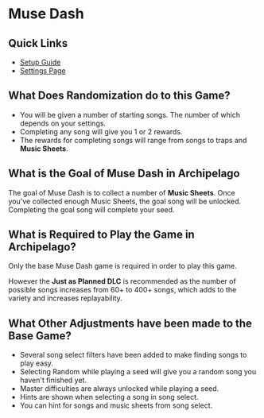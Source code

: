 # Muse Dash

## Quick Links
- [Setup Guide](../../../../tutorial/Muse%20Dash/setup/en)
- [Settings Page](../../../../games/Muse%20Dash/player-settings)

## What Does Randomization do to this Game?
- You will be given a number of starting songs. The number of which depends on your settings.
- Completing any song will give you 1 or 2 rewards.
- The rewards for completing songs will range from songs to traps and **Music Sheets**.

## What is the Goal of Muse Dash in Archipelago

The goal of Muse Dash is to collect a number of **Music Sheets**. Once you've collected enough Music Sheets, the goal song will be unlocked. Completing the goal song will complete your seed.

## What is Required to Play the Game in Archipelago?

Only the base Muse Dash game is required in order to play this game.

However the **Just as Planned DLC** is recommended as the number of possible songs increases from 60+ to 400+ songs, which adds to the variety and increases replayability.

## What Other Adjustments have been made to the Base Game?
- Several song select filters have been added to make finding songs to play easy.
- Selecting Random while playing a seed will give you a random song you haven't finished yet.
- Master difficulties are always unlocked while playing a seed.
- Hints are shown when selecting a song in song select.
- You can hint for songs and music sheets from song select.
